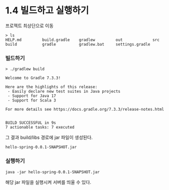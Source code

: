 # 1.4 빌드하고 실행하기

프로젝트 최상단으로 이동

```
> ls
HELP.md         build.gradle    gradlew         out             src
build           gradle          gradlew.bat     settings.gradle
```



### 빌드하기

```
> ./gradlew build

Welcome to Gradle 7.3.3!

Here are the highlights of this release:
 - Easily declare new test suites in Java projects
 - Support for Java 17
 - Support for Scala 3

For more details see https://docs.gradle.org/7.3.3/release-notes.html


BUILD SUCCESSFUL in 9s
7 actionable tasks: 7 executed
```



그 결과 build/libs 경로에 jar 파일이 생성된다.

`hello-spring-0.0.1-SNAPSHOT.jar`



### 실행하기

```
java -jar hello-spring-0.0.1-SNAPSHOT.jar
```

해당 jar 파일을 실행시켜 서버를 띄울 수 있다.
